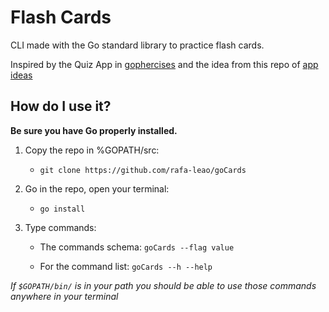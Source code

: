 # Flash Cards

CLI made with the Go standard library to practice flash cards.

Inspired by the Quiz App in [gophercises](https://gophercises.com/) and the idea from this repo of [app ideas](https://github.com/florinpop17/app-ideas/blob/master/Projects/FlashCards-App.md)

## How do I use it?

**Be sure you have Go properly installed.**

1. Copy the repo in %GOPATH/src:

    - ```git clone https://github.com/rafa-leao/goCards```

2. Go in the repo, open your terminal:

    - ``` go install ``` 
    
 3. Type commands:
    - The commands schema: ``` goCards --flag value ```
 
    - For the command list: ``` goCards --h --help ```    
    
*If ``` $GOPATH/bin/ ``` is in your path you should be able to use those commands anywhere in your terminal*
 
